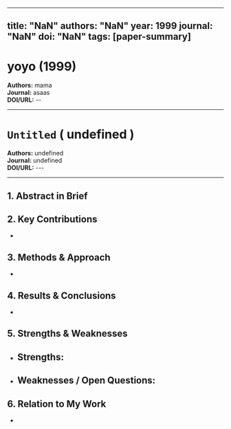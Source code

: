 
---
title: "NaN"
authors: "NaN"
year: 1999
journal: "NaN"
doi: "NaN"
tags: [paper-summary]
---

# yoyo (1999)  
**Authors:** mama  
**Journal:** asaas  
**DOI/URL:** --  

---

# `Untitled` ( undefined )  
**Authors:** undefined  
**Journal:** undefined  
**DOI/URL:** ---  

---

## 1. Abstract in Brief
> 

## 2. Key Contributions
- 

## 3. Methods & Approach
- 

## 4. Results & Conclusions
- 

## 5. Strengths & Weaknesses
- **Strengths:**  
  -  
- **Weaknesses / Open Questions:**  
  -  

## 6. Relation to My Work
- 
